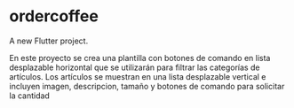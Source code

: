 # ordercoffee

A new Flutter project.

En este proyecto se crea una plantilla con botones de comando en lista desplazable horizontal que se utilizarán 
para filtrar las categorías de artículos.
Los artículos se muestran en una lista desplazable vertical e incluyen imagen, descripcion, tamaño y botones de comando
para solicitar la cantidad
